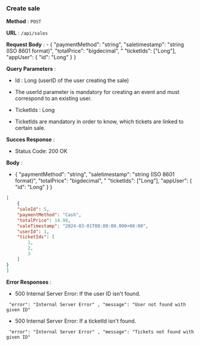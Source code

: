 ### Create sale
**Method** : `POST`

**URL** : `/api/sales`

**Request Body** : - { "paymentMethod": "string", "saletimestamp": "string (ISO 8601 format)", "totalPrice": "bigdecimal", "
"ticketIds": ["Long"], "appUser": { "id": "Long" } }

**Query Parameters** :

- Id : Long (userID of the user creating the sale)

- The userId parameter is mandatory for creating an event and must correspond to an existing user.
- TicketIds : Long
- TicketIds are mandatory in order to know, which tickets are linked to certain sale.

**Succes Response** :

- Status Code: 200 OK

**Body** : 

- { "paymentMethod": "string", "saletimestamp": "string (ISO 8601 format)", "totalPrice": "bigdecimal", "
"ticketIds": ["Long"], "appUser": { "id": "Long" } }

```json
[
    {
    "saleId": 5,
    "paymentMethod": "Cash",
    "totalPrice": 14.98,
    "saleTimestamp": "2024-03-01T08:00:00.000+00:00",
    "userId": 1,
    "ticketIds": [
        1,
        2,
        3
    ]
}
]
```

**Error Responses** :

- 500 Internal Server Error: If the user ID isn't found. 
```
 "error": "Internal Server Error" , "message": "User not found with given ID"
```

- 500 Internal Server Error: If a ticketId isn't found. 
```
 "error": "Internal Server Error" , "message": "Tickets not found with given ID"
```